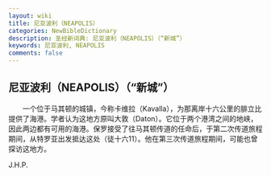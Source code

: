 ```yaml
---
layout: wiki
title: 尼亚波利（NEAPOLIS）
categories: NewBibleDictionary
description: 圣经新词典: 尼亚波利（NEAPOLIS）（“新城”）
keywords: 尼亚波利, NEAPOLIS
comments: false
---
```


## 尼亚波利（NEAPOLIS）（“新城”）

　　一个位于马其顿的城镇，今称卡维拉（Kavalla），为那离岸十六公里的腓立比提供了海港。学者认为这地方原叫大敦（Daton）。它位于两个港湾之间的地峡，因此两边都有可用的海港。保罗接受了往马其顿传道的任命后，于第二次传道旅程期间，从特罗亚出发抵达这处（徒十六11）。他在第三次传道旅程期间，可能也曾探访这地方。

J.H.P.








